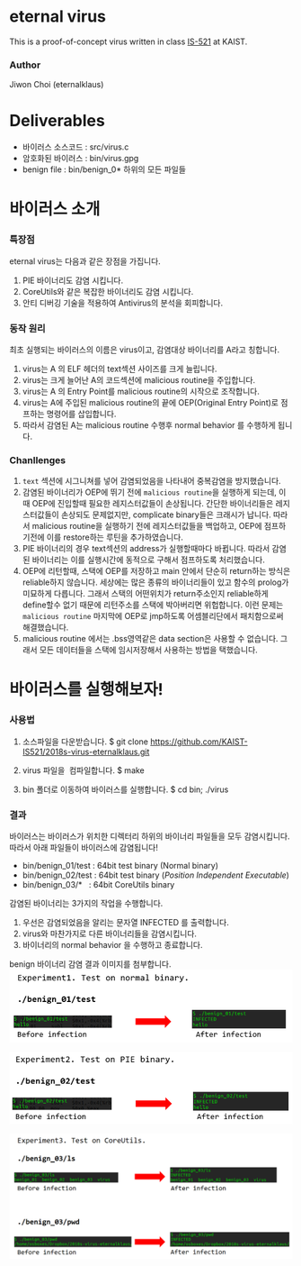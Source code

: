 # eternal virus

This is a proof-of-concept virus written in class
[IS-521](https://github.com/KAIST-IS521/) at KAIST.

### Author
Jiwon Choi (eternalklaus)
  
  
# Deliverables
- 바이러스 소스코드 : src/virus.c
- 암호화된 바이러스 : bin/virus.gpg
- benign file : bin/benign_0* 하위의 모든 파일들
  
  
# 바이러스 소개
### 특장점
eternal virus는 다음과 같은 장점을 가집니다. 
  
1. PIE 바이너리도 감염 시킵니다.
2. CoreUtils와 같은 복잡한 바이너리도 감염 시킵니다. 
3. 안티 디버깅 기술을 적용하여 Antivirus의 분석을 회피합니다.
  
  
### 동작 원리
최초 실행되는 바이러스의 이름은 virus이고, 감염대상 바이너리를 A라고 칭합니다.
1. virus는 A 의 ELF 헤더의 text섹션 사이즈를 크게 늘립니다. 
2. virus는 크게 늘어난 A의 코드섹션에 malicious routine을 주입합니다. 
3. virus는 A 의 Entry Point를 malicious routine의 시작으로 조작합니다. 
4. virus는 A에 주입된 malicious routine의 끝에 OEP(Original Entry Point)로 점프하는 명령어를 삽입합니다. 
5. 따라서 감염된 A는 malicious routine 수행후 normal behavior 를 수행하게 됩니다. 

### Chanllenges
1. `text` 섹션에 시그니쳐를 넣어 감염되었음을 나타내어 중복감염을 방지했습니다. 
2. 감염된 바이너리가 OEP에 뛰기 전에 `malicious routine`을 실행하게 되는데, 이때 OEP에 진입할때 필요한 레지스터값들이 손상됩니다. 간단한 바이너리들은 레지스터값들이 손상되도 문제없지만, complicate binary들은 크래시가 납니다. 따라서 malicious routine을 실행하기 전에 레지스터값들을 백업하고, OEP에 점프하기전에 이를 restore하는 루틴을 추가하였습니다. 
3. PIE 바이너리의 경우 text섹션의 address가 실행할때마다 바뀝니다. 따라서 감염된 바이너리는 이를 실행시간에 동적으로 구해서 점프하도록 처리했습니다. 
4. OEP에 리턴할때, 스택에 OEP를 저장하고 main 안에서 단순히 return하는 방식은 reliable하지 않습니다. 세상에는 많은 종류의 바이너리들이 있고 함수의 prolog가 미묘하게 다릅니다. 그래서 스택의 어떤위치가 return주소인지 reliable하게 define할수 없기 때문에 리턴주소를 스택에 박아버리면 위헙합니다. 이런 문제는 `malicious routine` 마지막에 OEP로 jmp하도록 어셈블리단에서 패치함으로써 해결했습니다. 
5. malicious routine 에서는 .bss영역같은 data section은 사용할 수 없습니다. 그래서 모든 데이터들을 스택에 임시저장해서 사용하는 방법을 택했습니다. 
  
# 바이러스를 실행해보자!

### 사용법

1. 소스파일을 다운받습니다. 
$ git clone https://github.com/KAIST-IS521/2018s-virus-eternalklaus.git

2. virus 파일을  컴파일합니다. 
$ make

3. bin 폴더로 이동하여 바이러스를 실행합니다. 
$ cd bin; ./virus

### 결과
바이러스는 바이러스가 위치한 디렉터리 하위의 바이너리 파일들을 모두 감염시킵니다. 
따라서 아래 파일들이 바이러스에 감염됩니다!   
- bin/benign_01/test : 64bit test binary (Normal binary)
- bin/benign_02/test : 64bit test binary (*Position Independent Executable*)
- bin/benign_03/*    : 64bit CoreUtils binary
  
  
감염된 바이너리는 3가지의 작업을 수행합니다.
1. 우선은 감염되었음을 알리는 문자열 INFECTED 를 출력합니다. 
2. virus와 마찬가지로 다른 바이너리들을 감염시킵니다. 
3. 바이너리의 normal behavior 을 수행하고 종료합니다. 
  
  
benign 바이너리 감염 결과 이미지를 첨부합니다. 
![benign_01](./img/benign_01.png)  
  
![benign_02](./img/benign_02.png)  
  
![benign_03](./img/benign_03.png)  





